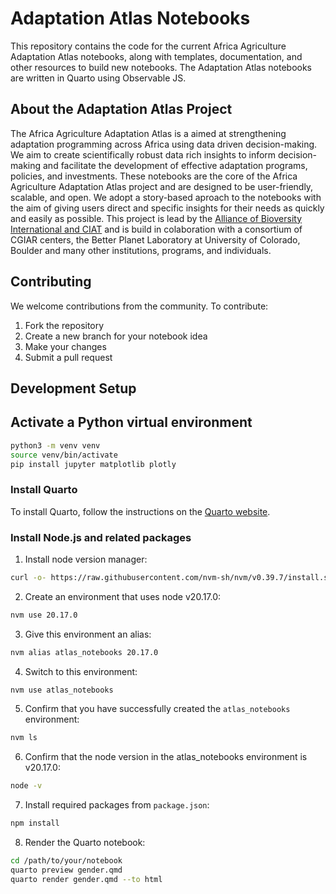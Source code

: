# Adaptation Atlas Notebooks

This repository contains the code for the current Africa Agriculture Adaptation Atlas notebooks, along with templates, documentation, and other resources to build new notebooks. The Adaptation Atlas notebooks are written in Quarto using Observable JS.

## About the Adaptation Atlas Project

The Africa Agriculture Adaptation Atlas is a aimed at strengthening adaptation programming across Africa using data driven decision-making. We aim to create scientifically robust data rich insights to inform decision-making and facilitate the development of effective adaptation programs, policies, and investments. These notebooks are the core of the Africa Agriculture Adaptation Atlas project and are designed to be user-friendly, scalable, and open. We adopt a story-based aproach to the notebooks with the aim of giving users direct and specific insights for their needs as quickly and easily as possible. This project is lead by the [Alliance of Bioversity International and CIAT](https://alliancebioversityciat.org/) and is build in colaboration with a consortium of CGIAR centers, the Better Planet Laboratory at University of Colorado, Boulder and many other institutions, programs, and individuals. 

## Contributing

We welcome contributions from the community. To contribute:

1. Fork the repository
2. Create a new branch for your notebook idea
3. Make your changes
4. Submit a pull request

## Development Setup

## Activate a Python virtual environment

```bash
python3 -m venv venv
source venv/bin/activate
pip install jupyter matplotlib plotly
```

### Install Quarto

To install Quarto, follow the instructions on the [Quarto website](https://quarto.org/docs/get-started/).

### Install Node.js and related packages

1. Install node version manager:
```bash
curl -o- https://raw.githubusercontent.com/nvm-sh/nvm/v0.39.7/install.sh | bash
```
2. Create an environment that uses node v20.17.0:
```bash
nvm use 20.17.0
```
3. Give this environment an alias: 
```bash
nvm alias atlas_notebooks 20.17.0
```
4. Switch to this environment: 
```bash
nvm use atlas_notebooks
```
5. Confirm that you have successfully created the `atlas_notebooks` environment: 
```bash
nvm ls
```
6. Confirm that the node version in the atlas_notebooks environment is v20.17.0: 
```bash
node -v
```
7. Install required packages from `package.json`:
```bash
npm install
```
8. Render the Quarto notebook:
```bash
cd /path/to/your/notebook
quarto preview gender.qmd
quarto render gender.qmd --to html
```